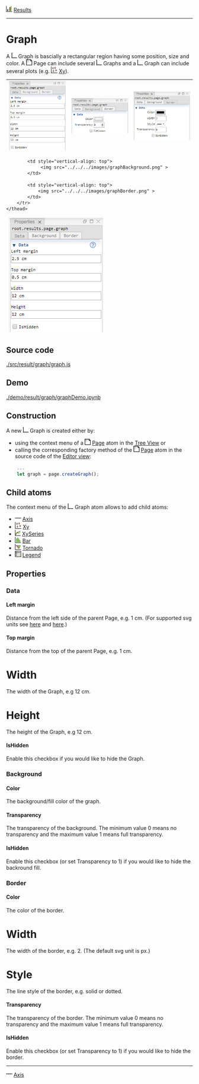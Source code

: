 ![](../../../../icons/results.png) [Results](../results.md)

----

# Graph

A ![](../../../../icons/graph.png) Graph is bascially a rectangular region having some position, size and color. 
A ![](../../../../icons/page.png) Page can include several ![](../../../../icons/graph.png) Graphs and a  ![](../../../../icons/graph.png) Graph can include several plots (e.g. ![](../../../../icons/xy.png) [Xy](../xy/xy.md)). 

| ![](../../../images/graphData.png) | ![](../../../images/graphBackground.png) | ![](../../../images/graphBorder.png) |
|--|--|--|

<table>
	<thead style="vertical-align: top">
		<tr style="vertical-align: top">
			<td style="vertical-align: top">
				<img src="../../../images/graphData.png" >
			</td>

			<td style="vertical-align: top">
				 <img src="../../../images/graphBackground.png" >
			</td>

			<td style="vertical-align: top">
				<img src="../../../images/graphBorder.png" >
			</td>
		</tr>
	</thead>
</table>

 

## Source code

[./src/result/graph/graph.js](../../../../src/result/graph/graph.js)

## Demo

[./demo/result/graph/graphDemo.ipynb](../../../../demo/result/graph/graphDemo.ipynb)

## Construction
		
A new ![](../../../../icons/graph.png) Graph is created either by: 

* using the context menu of a ![](../../../../icons/page.png) [Page](../page/page.md) atom in the [Tree View](../../../views/treeView.md) or
* calling the corresponding factory method of the ![](../../../../icons/page.png) [Page](../page/page.md) atom in the source code of the [Editor view](../../../views/editorView.md):

```javascript
    ...
    let graph = page.createGraph();	     
```

## Child atoms

The context menu of the ![](../../../../icons/graph.png) Graph atom allows to add child atoms: 

* ![](../../../../icons/axis.png) [Axis](../axis/axis.md)
* ![](../../../../icons/xy.png) [Xy](../xy/xy.md)
* ![](../../../../icons/xySeries.png) [XySeries](../xySeries/xySeries.md)
* ![](../../../../icons/bar.png) [Bar](../bar/bar.md)
* ![](../../../../icons/tornado.png) [Tornado](../tornado/tornado.md)
* ![](../../../../icons/legend.png) [Legend](../legend/legend.md)

## Properties

### Data

#### Left margin

Distance from the left side of the parent Page, e.g. 1 cm. (For supported svg units see [here](https://www.w3.org/TR/css3-values/#absolute-lengths) and [here](https://www.w3.org/TR/css3-values/#relative-lengths).) 

#### Top margin

Distance from the top of the parent Page, e.g. 1 cm. 

# Width

The width of the Graph, e.g 12 cm.

# Height

The height of the Graph, e.g 12 cm.

#### IsHidden

Enable this checkbox if you would like to hide the Graph.

### Background

#### Color

The background/fill color of the graph.

#### Transparency

The transparency of the background. The minimum value 0 means no transparency and the maximum value 1 means full transparency.

#### IsHidden

Enable this checkbox (or set Transparency to 1) if you would like to hide the backround fill.

### Border

#### Color

The color of the border.

# Width

The width of the border, e.g. 2. (The default svg unit is px.)

# Style

The line style of the border, e.g. solid or dotted.

#### Transparency

The transparency of the border. The minimum value 0 means no transparency and the maximum value 1 means full transparency.

#### IsHidden

Enable this checkbox (or set Transparency to 1) if you would like to hide the border.

----

![](../../../../icons/axis.png) [Axis](../axis/axis.md)

